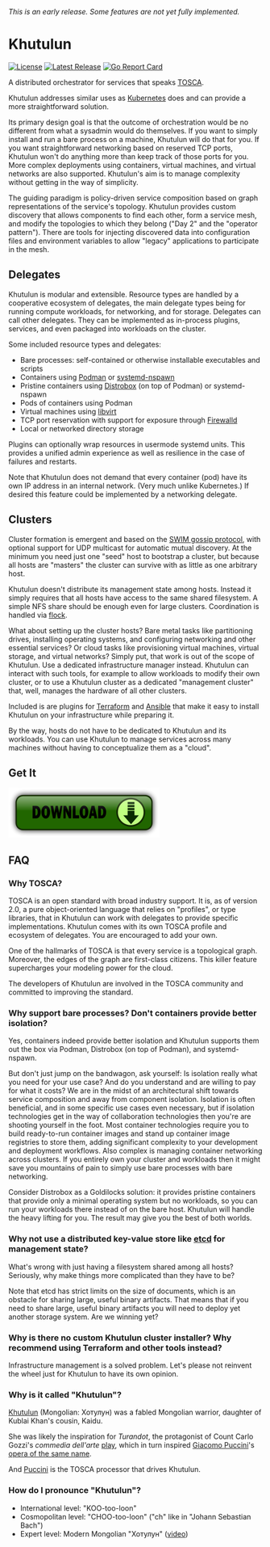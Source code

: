 *This is an early release. Some features are not yet fully implemented.*

Khutulun
========

[![License](https://img.shields.io/badge/License-Apache%202.0-blue.svg)](https://opensource.org/licenses/Apache-2.0)
[![Latest Release](https://img.shields.io/github/release/tliron/khutulun.svg)](https://github.com/tliron/khutulun/releases/latest)
[![Go Report Card](https://goreportcard.com/badge/github.com/tliron/khutulun)](https://goreportcard.com/report/github.com/tliron/khutulun)

A distributed orchestrator for services that speaks
[TOSCA](https://www.oasis-open.org/committees/tosca/).

Khutulun addresses similar uses as [Kubernetes](https://kubernetes.io/) does and can provide a
more straightforward solution.

Its primary design goal is that the outcome of orchestration would be no different from what a
sysadmin would do themselves. If you want to simply install and run a bare process on a machine,
Khutulun will do that for you. If you want straightforward networking based on reserved TCP ports,
Khutulun won't do anything more than keep track of those ports for you. More complex deployments
using containers, virtual machines, and virtual networks are also supported. Khutulun's aim is to
manage complexity without getting in the way of simplicity.

The guiding paradigm is policy-driven service composition based on graph representations of the
service's topology. Khutulun provides custom discovery that allows components to find each other,
form a service mesh, and modify the topologies to which they belong ("Day 2" and the "operator
pattern"). There are tools for injecting discovered data into configuration files and environment
variables to allow "legacy" applications to participate in the mesh.

Delegates
---------

Khutulun is modular and extensible. Resource types are handled by a cooperative ecosystem of
delegates, the main delegate types being for running compute workloads, for networking, and for
storage. Delegates can call other delegates. They can be implemented as in-process plugins,
services, and even packaged into workloads on the cluster.

Some included resource types and delegates:

* Bare processes: self-contained or otherwise installable executables and scripts
* Containers using [Podman](https://podman.io/) or 
  [systemd-nspawn](https://www.freedesktop.org/software/systemd/man/systemd-nspawn.html)
* Pristine containers using [Distrobox](https://distrobox.privatedns.org/) (on top of Podman)
  or systemd-nspawn
* Pods of containers using Podman
* Virtual machines using [libvirt](https://libvirt.org/)
* TCP port reservation with support for exposure through [Firewalld](https://firewalld.org/)
* Local or networked directory storage

Plugins can optionally wrap resources in usermode systemd units. This provides a unified admin
experience as well as resilience in the case of failures and restarts.

Note that Khutulun does not demand that every container (pod) have its own IP address in an
internal network. (Very much unlike Kubernetes.) If desired this feature could be implemented by
a networking delegate.

Clusters
--------

Cluster formation is emergent and based on the
[SWIM gossip protocol](https://ieeexplore.ieee.org/document/1028914), with optional support for UDP
multicast for automatic mutual discovery. At the minimum you need just one "seed" host to bootstrap
a cluster, but because all hosts are "masters" the cluster can survive with as little as one arbitrary
host.

Khutulun doesn't distribute its management state among hosts. Instead it simply requires that all
hosts have access to the same shared filesystem. A simple NFS share should be enough even for large
clusters. Coordination is handled via [flock](https://man7.org/linux/man-pages/man2/flock.2.html).

What about setting up the cluster hosts? Bare metal tasks like partitioning drives, installing
operating systems, and configuring networking and other essential services? Or cloud tasks like
provisioning virtual machines, virtual storage, and virtual networks? Simply put, that work is out of
the scope of Khutulun. Use a dedicated infrastructure manager instead. Khutulun can interact with such
tools, for example to allow workloads to modify their own cluster, or to use a Khutulun cluster as
a dedicated "management cluster" that, well, manages the hardware of all other clusters.

Included is are plugins for [Terraform](https://www.terraform.io/) and
[Ansible](https://www.ansible.com/) that make it easy to install Khutulun on your infrastructure
while preparing it.

By the way, hosts do not have to be dedicated to Khutulun and its workloads. You can use Khutulun to
manage services across many machines without having to conceptualize them as a "cloud".

Get It
------

[![Download](assets/media/download.png "Download")](https://github.com/tliron/khutulun/releases)

FAQ
---

### Why TOSCA?

TOSCA is an open standard with broad industry support. It is, as of version 2.0, a pure
object-oriented language that relies on "profiles", or type libraries, that in Khutulun can work
with delegates to provide specific implementations. Khutulun comes with its own TOSCA profile and
ecosystem of delegates. You are encouraged to add your own.

One of the hallmarks of TOSCA is that every service is a topological graph. Moreover, the edges
of the graph are first-class citizens. This killer feature supercharges your modeling power for the
cloud.

The developers of Khutulun are involved in the TOSCA community and committed to improving the
standard.

### Why support bare processes? Don't containers provide better isolation?

Yes, containers indeed provide better isolation and Khutulun supports them out the box via Podman,
Distrobox (on top of Podman), and systemd-nspawn.

But don't just jump on the bandwagon, ask yourself: Is isolation really what you need for your use
case? And do you understand and are willing to pay for what it costs? We are in the midst of an
architectural shift towards service composition and away from component isolation. Isolation is often
beneficial, and in some specific use cases even necessary, but if isolation technologies get in the way
of collaboration technologies then you're are shooting yourself in the foot. Most container
technologies require you to build ready-to-run container images and stand up container image registries
to store them, adding significant complexity to your development and deployment workflows. Also complex
is managing container networking across clusters. If you entirely own your cluster and workloads then
it might save you mountains of pain to simply use bare processes with bare networking.

Consider Distrobox as a Goldilocks solution: it provides pristine containers that provide only a
minimal operating system but no workloads, so you can run your workloads there instead of on the
bare host. Khutulun will handle the heavy lifting for you. The result may give you the best of both
worlds.

### Why not use a distributed key-value store like [etcd](https://etcd.io/) for management state?

What's wrong with just having a filesystem shared among all hosts? Seriously, why make things more
complicated than they have to be?

Note that etcd has strict limits on the size of documents, which is an obstacle for sharing large,
useful binary artifacts. That means that if you need to share large, useful binary artifacts you will
need to deploy yet another storage system. Are we winning yet?

### Why is there no custom Khutulun cluster installer? Why recommend using Terraform and other tools instead?

Infrastructure management is a solved problem. Let's please not reinvent the wheel just for Khutulun
to have its own opinion.

### Why is it called "Khutulun"?

[Khutulun](https://en.wikipedia.org/wiki/Khutulun) (Mongolian: Хотулун) was a fabled Mongolian warrior,
daughter of Kublai Khan's cousin, Kaidu.

She was likely the inspiration for *Turandot*, the protagonist of Count Carlo Gozzi's *commedia dell'arte*
[play](https://en.wikipedia.org/wiki/turandot_(Gozzi)), which in turn inspired
[Giacomo Puccini](https://en.wikipedia.org/wiki/Giacomo_Puccini)'s
[opera of the same name](https://en.wikipedia.org/wiki/Turandot).

And [Puccini](https://puccini.cloud/) is the TOSCA processor that drives Khutulun.

### How do I pronounce "Khutulun"?

* International level: "KOO-too-loon"
* Cosmopolitan level: "CHOO-too-loon" ("ch" like in "Johann Sebastian Bach")
* Expert level: Modern Mongolian "Хотулун" ([video](https://www.youtube.com/watch?v=uP0BagZ-ZCE&t=58s))
